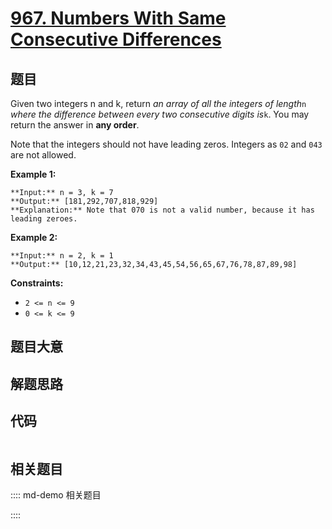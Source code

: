 # [967. Numbers With Same Consecutive Differences](https://leetcode.com/problems/numbers-with-same-consecutive-differences)

## 题目

Given two integers n and k, return _an array of all the integers of length_`n`
_where the difference between every two consecutive digits is_`k`. You may
return the answer in **any order**.

Note that the integers should not have leading zeros. Integers as `02` and
`043` are not allowed.



**Example 1:**

    
    
    **Input:** n = 3, k = 7
    **Output:** [181,292,707,818,929]
    **Explanation:** Note that 070 is not a valid number, because it has leading zeroes.
    

**Example 2:**

    
    
    **Input:** n = 2, k = 1
    **Output:** [10,12,21,23,32,34,43,45,54,56,65,67,76,78,87,89,98]
    



**Constraints:**

  * `2 <= n <= 9`
  * `0 <= k <= 9`


## 题目大意

## 解题思路

## 代码

```javascript

```

## 相关题目

:::: md-demo 相关题目

::::
